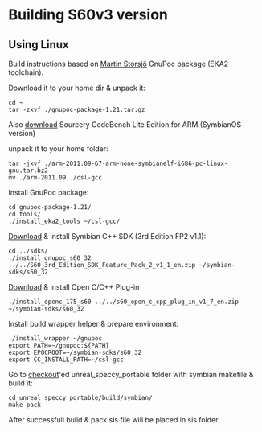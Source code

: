 # Building S60v3 version #

## Using Linux ##

Build instructions based on [Martin Storsjö](http://martin.st/symbian/) GnuPoc package (EKA2 toolchain).

Download it to your home dir & unpack it:
```
cd ~
tar -zxvf ./gnupoc-package-1.21.tar.gz
```

Also [download](https://sourcery.mentor.com/sgpp/lite/arm/portal/subscription?@template=lite) Sourcery CodeBench Lite Edition for ARM (SymbianOS version)

unpack it to your home folder:

```
tar -jxvf ./arm-2011.09-67-arm-none-symbianelf-i686-pc-linux-gnu.tar.bz2
mv ./arm-2011.09 ./csl-gcc
```

Install GnuPoc package:
```
cd gnupoc-package-1.21/
cd tools/
./install_eka2_tools ~/csl-gcc/
```

[Download](http://www.developer.nokia.com/info/sw.nokia.com/id/ec866fab-4b76-49f6-b5a5-af0631419e9c/S60_All_in_One_SDKs.html) & install Symbian C++ SDK (3rd Edition FP2 v1.1):
```
cd ../sdks/
./install_gnupoc_s60_32 ../../S60_3rd_Edition_SDK_Feature_Pack_2_v1_1_en.zip ~/symbian-sdks/s60_32
```

[Download](http://developer.nokia.com/info/sw.nokia.com/id/91d89929-fb8c-4d66-bea0-227e42df9053/Open_C_SDK_Plug-In.html) & install Open C/C++ Plug-in
```
./install_openc_175_s60 ../../s60_open_c_cpp_plug_in_v1_7_en.zip ~/symbian-sdks/s60_32
```

Install build wrapper helper & prepare environment:
```
./install_wrapper ~/gnupoc
export PATH=~/gnupoc:${PATH}
export EPOCROOT=~/symbian-sdks/s60_32
export CC_INSTALL_PATH=~/csl-gcc
```

Go to [checkout](http://code.google.com/p/unrealspeccyp/source/checkout)'ed unreal\_speccy\_portable folder with symbian makefile & build it:
```
cd unreal_speccy_portable/build/symbian/
make pack
```

After successfull build & pack sis file will be placed in sis folder.